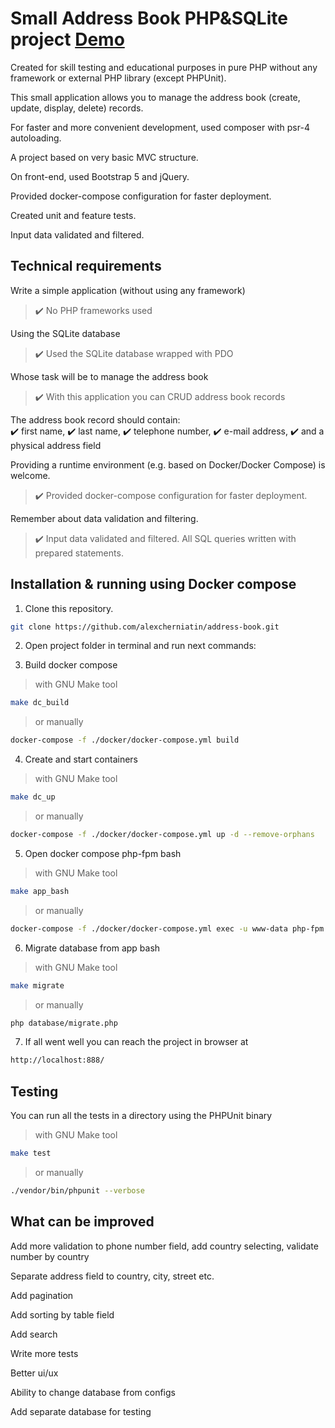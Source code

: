 # Small Address Book PHP&SQLite project [Demo](https://book.srv43250.seohost.com.pl/)

Created for skill testing and educational purposes in pure PHP without any framework or external PHP library (except PHPUnit).

This small application allows you to manage the address book (create, update, display, delete) records.

For faster and more convenient development, used composer with psr-4 autoloading.

A project based on very basic MVC structure.

On front-end, used Bootstrap 5 and jQuery.

Provided docker-compose configuration for faster deployment.

Created unit and feature tests.

Input data validated and filtered.

## Technical requirements

Write a simple application (without using any framework)

> :heavy_check_mark: No PHP frameworks used

Using the SQLite database

> :heavy_check_mark: Used the SQLite database wrapped with PDO

Whose task will be to manage the address book

> :heavy_check_mark: With this application you can CRUD address book records

The address book record should contain: \
:heavy_check_mark: first name, 
:heavy_check_mark: last name,
:heavy_check_mark: telephone number, 
:heavy_check_mark: e-mail address, 
:heavy_check_mark: and a physical address field

Providing a runtime environment (e.g. based on Docker/Docker Compose) is welcome.
> :heavy_check_mark: Provided docker-compose configuration for faster deployment.

Remember about data validation and filtering.
> :heavy_check_mark: Input data validated and filtered. All SQL queries written with prepared statements.

## Installation & running using Docker compose

1) Clone this repository.

```sh
git clone https://github.com/alexcherniatin/address-book.git
```
2) Open project folder in terminal and run next commands:

3) Build docker compose

> with GNU Make tool

```sh
make dc_build
```
> or manually

```sh
docker-compose -f ./docker/docker-compose.yml build
```

4) Create and start containers

> with GNU Make tool

```sh
make dc_up
```
> or manually

```sh
docker-compose -f ./docker/docker-compose.yml up -d --remove-orphans
```

5) Open docker compose php-fpm bash

> with GNU Make tool

```sh
make app_bash
```
> or manually

```sh
docker-compose -f ./docker/docker-compose.yml exec -u www-data php-fpm bash
```

6) Migrate database from app bash

> with GNU Make tool

```sh
make migrate
```
> or manually

```sh
php database/migrate.php
```

7) If all went well you can reach the project in browser at

```sh
http://localhost:888/
```

## Testing

You can run all the tests in a directory using the PHPUnit binary

> with GNU Make tool

```sh
make test
```
> or manually

```sh
./vendor/bin/phpunit --verbose
```

## What can be improved

Add more validation to phone number field, add country selecting, validate number by country

Separate address field to country, city, street etc.

Add pagination

Add sorting by table field

Add search

Write more tests

Better ui/ux

Ability to change database from configs

Add separate database for testing